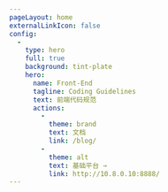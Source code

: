 ```yaml
---
pageLayout: home
externalLinkIcon: false
config:
  -
    type: hero
    full: true
    background: tint-plate
    hero:
      name: Front-End
      tagline: Coding Guidelines
      text: 前端代码规范
      actions:
        -
          theme: brand
          text: 文档
          link: /blog/
        -
          theme: alt
          text: 基础平台 →
          link: http://10.8.0.10:8888/
---
```

